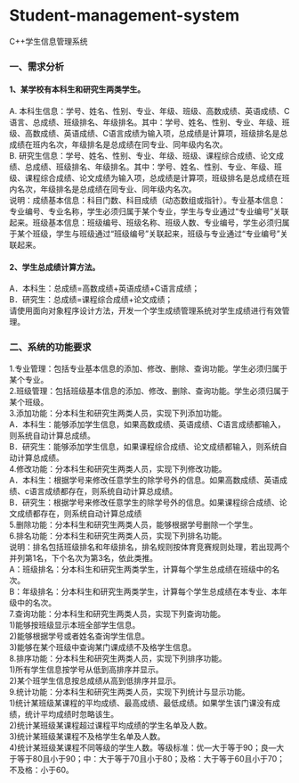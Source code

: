 # Student-management-system
C++学生信息管理系统
### 一、需求分析
#### 1、某学校有本科生和研究生两类学生。  
A. 本科生信息：学号、姓名、性别、专业、年级、班级、高数成绩、英语成绩、C语言、总成绩、班级排名、年级排名。其中：学号、姓名、性别、专业、年级、班级、高数成绩、英语成绩、C语言成绩为输入项，总成绩是计算项，班级排名是总成绩在班内名次，年级排名是总成绩在同专业、同年级内名次。  
B. 研究生信息：学号、姓名、性别、专业、年级、班级、课程综合成绩、论文成绩、总成绩、班级排名、年级排名。其中：学号、姓名、性别、专业、年级、班级、课程综合成绩、论文成绩为输入项，总成绩是计算项，班级排名是总成绩在班内名次，年级排名是总成绩在同专业、同年级内名次。  
说明：成绩基本信息：科目门数、科目成绩（动态数组或指针）。专业基本信息：专业编号、专业名称，学生必须归属于某个专业，学生与专业通过“专业编号”关联起来。班级基本信息：班级编号、班级名称、班级人数、专业编号，学生必须归属于某个班级，学生与班级通过“班级编号”关联起来，班级与专业通过“专业编号”关联起来。  

#### 2、学生总成绩计算方法。
A．本科生：总成绩=高数成绩+英语成绩+C语言成绩；  
B．研究生：总成绩=课程综合成绩+论文成绩；  
请使用面向对象程序设计方法，开发一个学生成绩管理系统对学生成绩进行有效管理。  
### 二、系统的功能要求  
1.专业管理：包括专业基本信息的添加、修改、删除、查询功能。学生必须归属于某个专业。  
2.班级管理：包括班级基本信息的添加、修改、删除、查询功能。学生必须归属于某个班级。  
3.添加功能：分本科生和研究生两类人员，实现下列添加功能。  
A．本科生：能够添加学生信息，如果高数成绩、英语成绩、C语言成绩都输入，则系统自动计算总成绩。  
B．研究生：能够添加学生信息，如果课程综合成绩、论文成绩都输入，则系统自动计算总成绩。  
4.修改功能：分本科生和研究生两类人员，实现下列修改功能。  
A．本科生：根据学号来修改任意学生的除学号外的信息。如果高数成绩、英语成绩、c语言成绩都存在，则系统自动计算总成绩。  
B．研究生：根据学号来修改任意学生的除学号外的信息。如果课程综合成绩、论文成绩都存在，则系统自动计算总成绩  
5.删除功能：分本科生和研究生两类人员，能够根据学号删除一个学生。  
6.排名功能：分本科生和研究生两类人员，实现下列排名功能。  
说明：排名包括班级排名和年级排名，排名规则按体育竞赛规则处理，若出现两个并列第1名，下个名次为第3名，依此类推。  
A：班级排名：分本科生和研究生两类学生，计算每个学生总成绩在班级中的名次。  
B：年级排名：分本科生和研究生两类学生，计算每个学生总成绩在本专业、本年级中的名次。  
7.查询功能：分本科生和研究生两类人员，实现下列查询功能。  
1)能够按班级显示本班全部学生信息。  
2)能够根据学号或者姓名查询学生信息。  
3)能够在某个班级中查询某门课成绩不及格学生信息。  
8.排序功能：分本科生和研究生两类人员，实现下列排序功能。  
1)所有学生信息按学号从低到高排序并显示。  
2)某个班学生信息按总成绩从高到低排序并显示。  
9.统计功能：分本科生和研究生两类人员，实现下列统计与显示功能。  
1)统计某班级某课程的平均成绩、最高成绩、最低成绩。如果学生该门课没有成绩，统计平均成绩时忽略该生。  
2)统计某班级某课程超过课程平均成绩的学生名单及人数。  
3)统计某班级某课程不及格学生名单及人数。  
4)统计某班级某课程不同等级的学生人数。等级标准：优—大于等于90；良—大于等于80且小于90；中：大于等于70且小于80；及格：大于等于60且小于70；不及格：小于60。  
